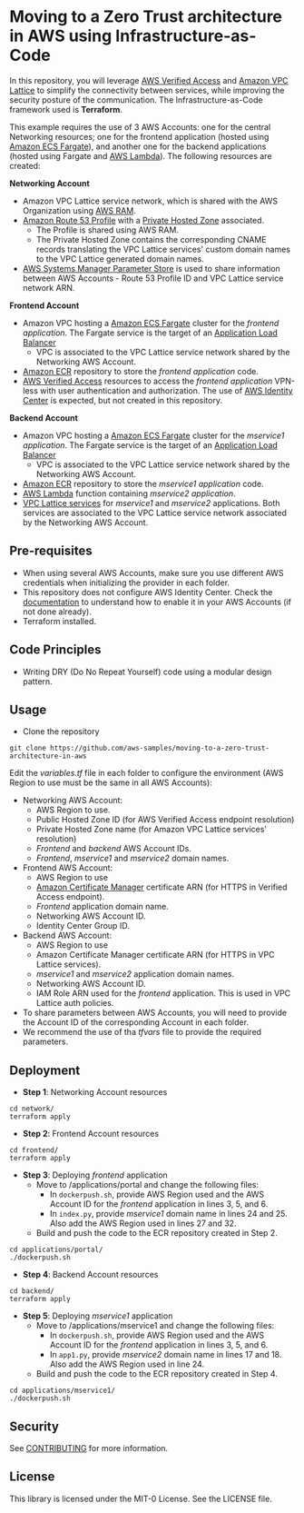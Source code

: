 # Moving to a Zero Trust architecture in AWS using Infrastructure-as-Code

In this repository, you will leverage [AWS Verified Access]() and [Amazon VPC Lattice]() to simplify the connectivity between services, while improving the security posture of the communication. The Infrastructure-as-Code framework used is **Terraform**.

This example requires the use of 3 AWS Accounts: one for the central Networking resources; one for the frontend application (hosted using [Amazon ECS Fargate]()), and another one for the backend applications (hosted using Fargate and [AWS Lambda]()). The following resources are created:

**Networking Account**

* Amazon VPC Lattice service network, which is shared with the AWS Organization using [AWS RAM]().
* [Amazon Route 53 Profile]() with a [Private Hosted Zone]() associated. 
    * The Profile is shared using AWS RAM.
    * The Private Hosted Zone contains the corresponding CNAME records translating the VPC Lattice services' custom domain names to the VPC Lattice generated domain names.
* [AWS Systems Manager Parameter Store](https://docs.aws.amazon.com/systems-manager/latest/userguide/systems-manager-parameter-store.html) is used to share information between AWS Accounts - Route 53 Profile ID and VPC Lattice service network ARN.

**Frontend Account**

* Amazon VPC hosting a [Amazon ECS Fargate]() cluster for the *frontend application*. The Fargate service is the target of an [Application Load Balancer]()
    * VPC is associated to the VPC Lattice service network shared by the Networking AWS Account.
* [Amazon ECR]() repository to store the *frontend application* code.
* [AWS Verified Access]() resources to access the *frontend application* VPN-less with user authentication and authorization. The use of [AWS Identity Center]() is expected, but not created in this repository.

**Backend Account**

* Amazon VPC hosting a [Amazon ECS Fargate]() cluster for the *mservice1 application*. The Fargate service is the target of an [Application Load Balancer]()
    * VPC is associated to the VPC Lattice service network shared by the Networking AWS Account.
* [Amazon ECR]() repository to store the *mservice1 application* code.
* [AWS Lambda]() function containing *mservice2 application*.
* [VPC Lattice services]() for *mservice1* and *mservice2* applications. Both services are associated to the VPC Lattice service network associated by the Networking AWS Account.

## Pre-requisites

* When using several AWS Accounts, make sure you use different AWS credentials when initializing the provider in each folder.
* This repository does not configure AWS Identity Center. Check the [documentation]() to understand how to enable it in your AWS Accounts (if not done already).
* Terraform installed.

## Code Principles

* Writing DRY (Do No Repeat Yourself) code using a modular design pattern.

## Usage

* Clone the repository

```
git clone https://github.com/aws-samples/moving-to-a-zero-trust-architecture-in-aws
```

Edit the *variables.tf* file in each folder to configure the environment (AWS Region to use must be the same in all AWS Accounts):

* Networking AWS Account:
    * AWS Region to use.
    * Public Hosted Zone ID (for AWS Verified Access endpoint resolution)
    * Private Hosted Zone name (for Amazon VPC Lattice services' resolution)
    * *Frontend* and *backend* AWS Account IDs.
    * *Frontend*, *mservice1* and *mservice2* domain names.
* Frontend AWS Account:
    * AWS Region to use
    * [Amazon Certificate Manager]() certificate ARN (for HTTPS in Verified Access endpoint).
    * *Frontend* application domain name.
    * Networking AWS Account ID.
    * Identity Center Group ID.
* Backend AWS Account:
    * AWS Region to use
    * Amazon Certificate Manager certificate ARN (for HTTPS in VPC Lattice services).
    * *mservice1* and *mservice2* application domain names.
    * Networking AWS Account ID.
    * IAM Role ARN used for the *frontend* application. This is used in VPC Lattice auth policies.
* To share parameters between AWS Accounts, you will need to provide the Account ID of the corresponding Account in each folder. 
* We recommend the use of tha *tfvars* file to provide the required parameters.

## Deployment

* **Step 1**: Networking Account resources

```
cd network/
terraform apply
```

* **Step 2**: Frontend Account resources

```
cd frontend/
terraform apply
```

* **Step 3**: Deploying *frontend* application
    * Move to /applications/portal and change the following files:
        * In `dockerpush.sh`, provide AWS Region used and the AWS Account ID for the *frontend* application in lines 3, 5, and 6.
        * In `index.py`, provide *mservice1* domain name in lines 24 and 25. Also add the AWS Region used in lines 27 and 32.
    * Build and push the code to the ECR repository created in Step 2.


```
cd applications/portal/
./dockerpush.sh
```

* **Step 4**: Backend Account resources

```
cd backend/
terraform apply
```

* **Step 5**: Deploying *mservice1* application
    * Move to /applications/mservice1 and change the following files:
        * In `dockerpush.sh`, provide AWS Region used and the AWS Account ID for the *frontend* application in lines 3, 5, and 6.
        * In `app1.py`, provide *mservice2* domain name in lines 17 and 18. Also add the AWS Region used in line 24.
    * Build and push the code to the ECR repository created in Step 4.


```
cd applications/mservice1/
./dockerpush.sh
```

## Security

See [CONTRIBUTING](CONTRIBUTING.md#security-issue-notifications) for more information.

## License

This library is licensed under the MIT-0 License. See the LICENSE file.